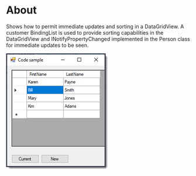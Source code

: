 ﻿# About

Shows how to permit immediate updates and sorting in a DataGridView. A customer BindingList is used to provide sorting capabilities in the DataGridView and INotifyPropertyChanged implemented in the Person class for immediate updates to be seen.

![screenshot](../assets/DataBinding.png)